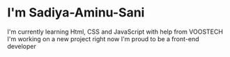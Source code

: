 # I'm Sadiya-Aminu-Sani
I'm currently learning Html, CSS and JavaScript with help from VOOSTECH
I'm working on a new project right now
I'm proud to be a front-end developer
